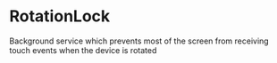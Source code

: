 # RotationLock
Background service which prevents most of the screen from receiving touch events when the device is rotated
